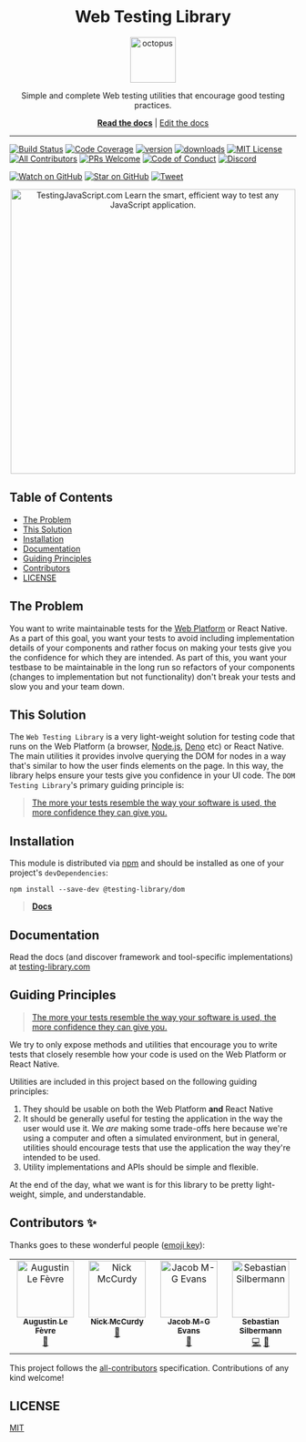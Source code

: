 <div align="center">
<h1>Web Testing Library</h1>

<a href="https://www.emojione.com/emoji/1f419">
  <img
    height="80"
    width="80"
    alt="octopus"
    src="https://raw.githubusercontent.com/testing-library/web-testing-library/main/other/octopus.png"
  />
</a>

<p>Simple and complete Web testing utilities that encourage good testing
practices.</p>

[**Read the docs**](https://testing-library.com/dom) |
[Edit the docs](https://github.com/testing-library/testing-library-docs)

</div>

<hr />

<!-- prettier-ignore-start -->
[![Build Status][build-badge]][build]
[![Code Coverage][coverage-badge]][coverage]
[![version][version-badge]][package]
[![downloads][downloads-badge]][npmtrends]
[![MIT License][license-badge]][license]
[![All Contributors][all-contributors-badge]](#contributors)
[![PRs Welcome][prs-badge]][prs]
[![Code of Conduct][coc-badge]][coc]
[![Discord][discord-badge]][discord]

[![Watch on GitHub][github-watch-badge]][github-watch]
[![Star on GitHub][github-star-badge]][github-star]
[![Tweet][twitter-badge]][twitter]
<!-- prettier-ignore-end -->

<div align="center">
  <a href="https://testingjavascript.com">
    <img
      width="500"
      alt="TestingJavaScript.com Learn the smart, efficient way to test any JavaScript application."
      src="https://raw.githubusercontent.com/testing-library/web-testing-library/main/other/testingjavascript.jpg"
    />
  </a>
</div>

## Table of Contents

<!-- START doctoc generated TOC please keep comment here to allow auto update -->
<!-- DON'T EDIT THIS SECTION, INSTEAD RE-RUN doctoc TO UPDATE -->

- [The Problem](#the-problem)
- [This Solution](#this-solution)
- [Installation](#installation)
- [Documentation](#documentation)
- [Guiding Principles](#guiding-principles)
- [Contributors](#contributors)
- [LICENSE](#license)

<!-- END doctoc generated TOC please keep comment here to allow auto update -->

## The Problem

You want to write maintainable tests for the
[Web Platform](https://proposal-common-min-api.deno.dev/) or React Native. As a
part of this goal, you want your tests to avoid including implementation details
of your components and rather focus on making your tests give you the confidence
for which they are intended. As part of this, you want your testbase to be
maintainable in the long run so refactors of your components (changes to
implementation but not functionality) don't break your tests and slow you and
your team down.

## This Solution

The `Web Testing Library` is a very light-weight solution for testing code that
runs on the Web Platform (a browser, [Node.js][node], [Deno](https://deno.land/)
etc) or React Native. The main utilities it provides involve querying the DOM
for nodes in a way that's similar to how the user finds elements on the page. In
this way, the library helps ensure your tests give you confidence in your UI
code. The `DOM Testing Library`'s primary guiding principle is:

> [The more your tests resemble the way your software is used, the more
> confidence they can give you.][guiding-principle]

## Installation

This module is distributed via [npm][npm] and should be installed as one of your
project's `devDependencies`:

```
npm install --save-dev @testing-library/dom
```

> [**Docs**](https://testing-library.com/docs/install)

## Documentation

Read the docs (and discover framework and tool-specific implementations) at
[testing-library.com](https://testing-library.com/web)

## Guiding Principles

> [The more your tests resemble the way your software is used, the more
> confidence they can give you.][guiding-principle]

We try to only expose methods and utilities that encourage you to write tests
that closely resemble how your code is used on the Web Platform or React Native.

Utilities are included in this project based on the following guiding
principles:

1. They should be usable on both the Web Platform **and** React Native
2. It should be generally useful for testing the application in the way the user
   would use it. We _are_ making some trade-offs here because we're using a
   computer and often a simulated environment, but in general, utilities should
   encourage tests that use the application the way they're intended to be used.
3. Utility implementations and APIs should be simple and flexible.

At the end of the day, what we want is for this library to be pretty
light-weight, simple, and understandable.

## Contributors ✨

Thanks goes to these wonderful people
([emoji key](https://allcontributors.org/docs/en/emoji-key)):

<!-- ALL-CONTRIBUTORS-LIST:START - Do not remove or modify this section -->
<!-- prettier-ignore-start -->
<!-- markdownlint-disable -->
<table>
  <tbody>
    <tr>
      <td align="center" valign="top" width="14.28%"><a href="https://augustinlf.com/"><img src="https://avatars.githubusercontent.com/u/5271169?v=4?s=100" width="100px;" alt="Augustin Le Fèvre"/><br /><sub><b>Augustin Le Fèvre</b></sub></a><br /><a href="#ideas-AugustinLF" title="Ideas, Planning, & Feedback">🤔</a></td>
      <td align="center" valign="top" width="14.28%"><a href="https://nickmccurdy.com/"><img src="https://avatars.githubusercontent.com/u/927220?v=4?s=100" width="100px;" alt="Nick McCurdy"/><br /><sub><b>Nick McCurdy</b></sub></a><br /><a href="#ideas-nickmccurdy" title="Ideas, Planning, & Feedback">🤔</a></td>
      <td align="center" valign="top" width="14.28%"><a href="https://twitch.tv/jacobmgevans"><img src="https://avatars.githubusercontent.com/u/27247160?v=4?s=100" width="100px;" alt="Jacob M-G Evans"/><br /><sub><b>Jacob M-G Evans</b></sub></a><br /><a href="#ideas-JacobMGEvans" title="Ideas, Planning, & Feedback">🤔</a></td>
      <td align="center" valign="top" width="14.28%"><a href="https://solverfox.dev/"><img src="https://avatars.githubusercontent.com/u/12292047?v=4?s=100" width="100px;" alt="Sebastian Silbermann"/><br /><sub><b>Sebastian Silbermann</b></sub></a><br /><a href="https://github.com/testing-library/web-testing-library/commits?author=eps1lon" title="Code">💻</a> <a href="#ideas-eps1lon" title="Ideas, Planning, & Feedback">🤔</a></td>
    </tr>
  </tbody>
</table>

<!-- markdownlint-restore -->
<!-- prettier-ignore-end -->

<!-- ALL-CONTRIBUTORS-LIST:END -->

This project follows the
[all-contributors](https://github.com/all-contributors/all-contributors)
specification. Contributions of any kind welcome!

## LICENSE

[MIT](LICENSE)

<!-- prettier-ignore-start -->

[npm]: https://www.npmjs.com/
[node]: https://nodejs.org
[build-badge]: https://img.shields.io/github/workflow/status/testing-library/web-testing-library/validate?logo=github&style=flat-square
[build]: https://github.com/testing-library/web-testing-library/actions?query=workflow%3Avalidate
[coverage-badge]: https://img.shields.io/codecov/c/github/testing-library/web-testing-library.svg?style=flat-square
[coverage]: https://codecov.io/github/testing-library/web-testing-library
[version-badge]: https://img.shields.io/npm/v/@testing-library/dom.svg?style=flat-square
[package]: https://www.npmjs.com/package/@testing-library/dom
[downloads-badge]: https://img.shields.io/npm/dm/@testing-library/dom.svg?style=flat-square
[npmtrends]: http://www.npmtrends.com/@testing-library/dom
[license-badge]: https://img.shields.io/npm/l/@testing-library/dom.svg?style=flat-square
[license]: https://github.com/testing-library/web-testing-library/blob/main/LICENSE
[prs-badge]: https://img.shields.io/badge/PRs-welcome-brightgreen.svg?style=flat-square
[prs]: http://makeapullrequest.com
[coc-badge]: https://img.shields.io/badge/code%20of-conduct-ff69b4.svg?style=flat-square
[coc]: https://github.com/testing-library/web-testing-library/blob/main/CODE_OF_CONDUCT.md
[github-watch-badge]: https://img.shields.io/github/watchers/testing-library/web-testing-library.svg?style=social
[github-watch]: https://github.com/testing-library/web-testing-library/watchers
[github-star-badge]: https://img.shields.io/github/stars/testing-library/web-testing-library.svg?style=social
[github-star]: https://github.com/testing-library/web-testing-library/stargazers
[twitter]: https://twitter.com/intent/tweet?text=Check%20out%20dom-testing-library%20by%20%40testing-library%20https%3A%2F%2Fgithub.com%2Ftesting-library%2Fdom-testing-library%20%F0%9F%91%8D
[twitter-badge]: https://img.shields.io/twitter/url/https/github.com/testing-library/web-testing-library.svg?style=social
[emojis]: https://github.com/all-contributors/all-contributors#emoji-key
[all-contributors]: https://github.com/all-contributors/all-contributors
[all-contributors-badge]: https://img.shields.io/github/all-contributors/testing-library/web-testing-library?color=orange&style=flat-square
[set-immediate]: https://developer.mozilla.org/en-US/docs/Web/API/Window/setImmediate
[guiding-principle]: https://twitter.com/kentcdodds/status/977018512689455106
[jest]: https://facebook.github.io/jest
[discord-badge]: https://img.shields.io/discord/723559267868737556.svg?color=7389D8&labelColor=6A7EC2&logo=discord&logoColor=ffffff&style=flat-square
[discord]: https://discord.gg/testing-library

<!-- prettier-ignore-end -->
